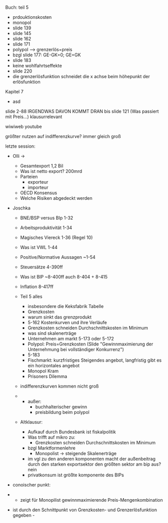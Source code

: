 Buch: teil 5

- prdouktionskosten
- monopol
- slide 139
- slide 145
- slide 162
- slide 171
- polypol --> grenzerlös=preis
- bzgl slide 177: GE-GK=0; GE=GK
- slide 183
- keine wohlfahrtseffekte
- slide 220
- die grenzerlösfunktion schneidet die x achse beim höhepunkt der erlösfunktion

Kapitel 7

- asd


slide 2-88 IRGENDWAS DAVON KOMMT DRAN
bis slide 121 (Was passiert mit Preis...) klausurrelevant

wiwiweb youtube

größter nutzen auf indifferenzkurve? immer gleich groß



letzte session:
- Olli ->
  - Gesamtexport 1,2 Bil
  - Was ist netto export? 200mrd
  - Parteien
    - exporteur
    - importeur
  - OECD Konsensus
  - Welche Risiken abgedeckt werden
- Joschka
  - BNE/BSP versus BIp 1-32
  - Arbeitsproduktivität 1-34
  - Magisches Viereck 1-36 (Regel 10)
  - Was ist VWL 1-44
  - Positive/Normative Aussagen ~1-54
  - Steuersätze 4-390ff
  - Was ist BIP ~8-400ff auch 8-404 + 8-415
  - Inflation 8-417ff
  - Teil 5 alles
    - insbesondere die Keksfabrik Tabelle
    - Grenzkosten
    - warum sinkt das grenzprodukt
    - 5-162 Kostenkurven und ihre Verläufe
    - Grenzkosten schneiden Durchschnittskosten im Minimum
    - was sind skalenerträge
    - Unternehmen am markt 5-173 oder 5-172
    - Polypol: Preis=Grenzkosten (Slide "Gewinnmaximierung der Unternehmung bei vollständiger Konkurrenz")
    - 5-183
    - Fischmarkt: kurzfristiges Steigendes angebot, langfristig gibt es ein horizontales angebot
    - Monopol Kram
    - Prisoners Dilemma
  - indifferenzkurven kommen nicht groß
  -
    - außer:
      - buchhalterischer gewinn
      - preisbildung beim polypol

  - Altklausur:
    - Aufkauf durch Bundesbank ist fiskalpolitik
    - Was trifft auf mikro zu:
      - Grenzkosten schneiden Durchschnittskosten im Minimum
    - bzgl Marktformenlehre
      - Monopolist -> steigende Skalenerträge
    - im vgl zu den anderen komponenten macht der außenbeitrag durch den starken exportsektor den größten sektor am bip aus? nein
    - privatkonsum ist größte komponente des BIPs

- conoischer punkt:
- - zeigt für Monopilist gewinnmaximierende Preis-Mengenkombination
- ist durch den Schnittpunkt von Grenzkosten- und Grenzerlösfunktion gegeben
      -

